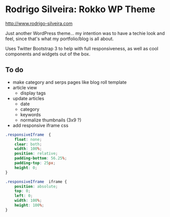 # Rodrigo Silveira: Rokko WP Theme

http://www.rodrigo-silveira.com

Just another WordPress theme... my intention was to have a techie look and feel, since that's what my portfolio/blog is all about. 

Uses Twitter Bootstrap 3 to help with full responsiveness, as well as cool components and widgets out of the box.

## To do

* make category and serps pages like blog roll template
* article view
   * display tags
* update articles
   * date
   * category
   * keywords
   * normalize thumbnails (3x9 ?)
* add responsive iframe css
```css
.responsiveIframe  {
    float: none;
    clear: both;
    width: 100%;
    position: relative;
    padding-bottom: 56.25%;
    padding-top: 25px;
    height: 0;
}

.responsiveIframe  iframe {
    position: absolute;
    top: 0;
    left: 0;
    width: 100%;
    height: 100%;
}
```
